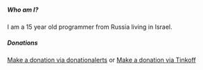 ##### Who am I?

I am a 15 year old programmer from Russia living in Israel.


##### Donations

[Make a donation via donationalerts](https://www.donationalerts.com/r/sijokun) or [Make a donation via Tinkoff](https://www.tinkoff.ru/sl/3KpwWcCptgI)

